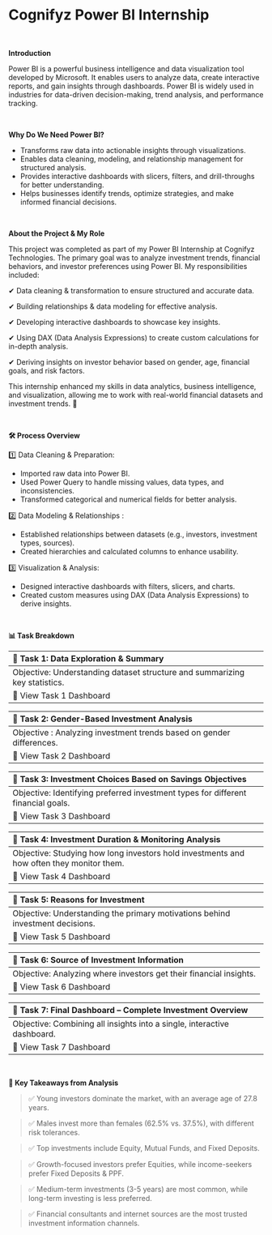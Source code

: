 # Cognifyz Power BI Internship

<br>

**Introduction**

Power BI is a powerful business intelligence and data visualization tool developed by Microsoft. It enables users to analyze data, create interactive reports, and gain insights through dashboards. Power BI is widely used in industries for data-driven decision-making, trend analysis, and performance tracking.


<br>

**Why Do We Need Power BI?**

* Transforms raw data into actionable insights through visualizations.
* Enables data cleaning, modeling, and relationship management for structured analysis.
* Provides interactive dashboards with slicers, filters, and drill-throughs for better understanding.
* Helps businesses identify trends, optimize strategies, and make informed financial decisions.

<br>

**About the Project & My Role**

This project was completed as part of my Power BI Internship at Cognifyz Technologies. The primary goal was to analyze investment trends, financial behaviors, and investor preferences using Power BI. My responsibilities included:

✔ Data cleaning & transformation to ensure structured and accurate data.

✔ Building relationships & data modeling for effective analysis.

✔ Developing interactive dashboards to showcase key insights.

✔ Using DAX (Data Analysis Expressions) to create custom calculations for in-depth analysis.

✔ Deriving insights on investor behavior based on gender, age, financial goals, and risk factors.

This internship enhanced my skills in data analytics, business intelligence, and visualization, allowing me to work with real-world financial datasets and investment trends. 🚀

<br>

**🛠 Process Overview**

1️⃣ Data Cleaning & Preparation:

* Imported raw data into Power BI.
* Used Power Query to handle missing values, data types, and inconsistencies.
* Transformed categorical and numerical fields for better analysis.
  
2️⃣ Data Modeling & Relationships :
* Established relationships between datasets (e.g., investors, investment types, sources).
* Created hierarchies and calculated columns to enhance usability.
  
3️⃣ Visualization & Analysis:
* Designed interactive dashboards with filters, slicers, and charts.
* Created custom measures using DAX (Data Analysis Expressions) to derive insights.

<br>



**📊 Task Breakdown**



| 🔹 Task 1: Data Exploration & Summary |
|:---------------------------------------|
| Objective: Understanding dataset structure and summarizing key statistics.
🔗 View Task 1 Dashboard |




| 🔹 Task 2: Gender-Based Investment Analysis |
|:-------------------|
| Objective : Analyzing investment trends based on gender differences.
🔗 View Task 2 Dashboard |




| 🔹 Task 3: Investment Choices Based on Savings Objectives |
|:-------------------|
| Objective: Identifying preferred investment types for different financial goals.
🔗 View Task 3 Dashboard |




|🔹 Task 4: Investment Duration & Monitoring Analysis |
|:--------------|
| Objective: Studying how long investors hold investments and how often they monitor them.
🔗 View Task 4 Dashboard |




|🔹 Task 5: Reasons for Investment |
|:------------|
| Objective: Understanding the primary motivations behind investment decisions.
🔗 View Task 5 Dashboard |




|🔹 Task 6: Source of Investment Information |
|:-----------------|
| Objective: Analyzing where investors get their financial insights.
🔗 View Task 6 Dashboard |




|🔹 Task 7: Final Dashboard – Complete Investment Overview |
|:------------|
| Objective: Combining all insights into a single, interactive dashboard.
🔗 View Task 7 Dashboard |




<br>

**📌 Key Takeaways from Analysis**

> ✅ Young investors dominate the market, with an average age of 27.8 years.

> ✅ Males invest more than females (62.5% vs. 37.5%), with different risk tolerances.

> ✅ Top investments include Equity, Mutual Funds, and Fixed Deposits.

> ✅ Growth-focused investors prefer Equities, while income-seekers prefer Fixed Deposits & PPF.

> ✅ Medium-term investments (3-5 years) are most common, while long-term investing is less preferred.

> ✅ Financial consultants and internet sources are the most trusted investment information channels.
